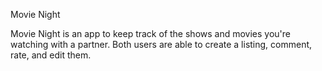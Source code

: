 Movie Night

Movie Night is an app to keep track of the shows and movies you're watching with a partner. Both users are able to create a listing, comment, rate, and edit them. 
